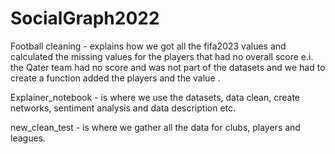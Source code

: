 # SocialGraph2022
Football cleaning - explains how we got all the fifa2023 values and calculated the missing values for the players that had no overall score 
e.i. the Qater team had no score and was not part of the datasets and we had to create a function added the players and the value . 

Explainer_notebook - is where we use the datasets, data clean, create networks, sentiment analysis and data description etc.

new_clean_test - is where we gather all the data for clubs, players and leagues. 

